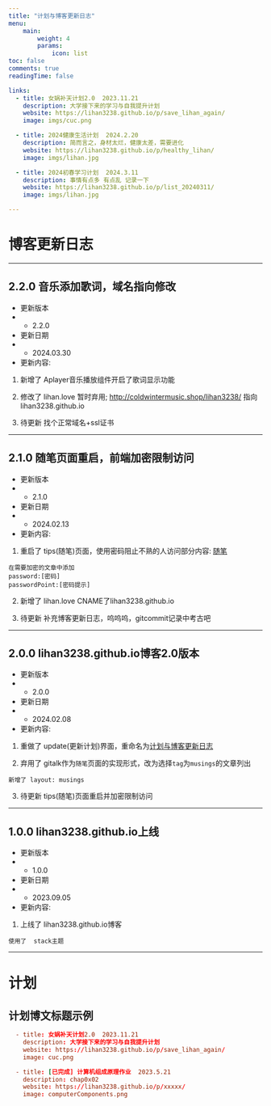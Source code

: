 ```yaml
---
title: "计划与博客更新日志"
menu:
    main: 
        weight: 4
        params:
            icon: list
toc: false
comments: true
readingTime: false

links:
  - title: 女娲补天计划2.0  2023.11.21
    description: 大学接下来的学习与自我提升计划
    website: https://lihan3238.github.io/p/save_lihan_again/
    image: imgs/cuc.png

  - title: 2024健康生活计划  2024.2.20
    description: 简而言之，身材太烂，健康太差，需要进化
    website: https://lihan3238.github.io/p/healthy_lihan/
    image: imgs/lihan.jpg

  - title: 2024初春学习计划  2024.3.11
    description: 事情有点多 有点乱 记录一下
    website: https://lihan3238.github.io/p/list_20240311/
    image: imgs/lihan.jpg

---
```


# 博客更新日志

---

## 2.2.0 音乐添加歌词，域名指向修改

- 更新版本
- - 2.2.0
- 更新日期
- - 2024.03.30
- 更新内容:

1. 新增了    Aplayer音乐播放组件开启了歌词显示功能

2. 修改了    lihan.love 暂时弃用; http://coldwintermusic.shop/lihan3238/ 指向lihan3238.github.io

3. 待更新    找个正常域名+ssl证书

---

## 2.1.0 随笔页面重启，前端加密限制访问

- 更新版本
- - 2.1.0
- 更新日期
- - 2024.02.13
- 更新内容:

1. 重启了    tips(随笔)页面，使用密码阻止不熟的人访问部分内容: [随笔](https://lihan3238.github.io/musings/)

```
在需要加密的文章中添加 
password:[密码]
passwordPoint:[密码提示]
```

2. 新增了    lihan.love CNAME了lihan3238.github.io

3. 待更新    补充博客更新日志，呜呜呜，gitcommit记录中考古吧

---

## 2.0.0 lihan3238.github.io博客2.0版本

-  更新版本
- -  2.0.0
- 更新日期
- - 2024.02.08
- 更新内容:

1. 重做了    update(更新计划)界面，重命名为[计划与博客更新日志](https://lihan3238.github.io/计划与博客更新日志/)

2. 弃用了    gitalk作为`随笔`页面的实现形式，改为选择`tag`为`musings`的文章列出

```
新增了 layout: musings
```

3. 待更新    tips(随笔)页面重启并加密限制访问

---

## 1.0.0 lihan3238.github.io上线

- 更新版本
- - 1.0.0
- 更新日期
- - 2023.09.05
- 更新内容:

1. 上线了    lihan3238.github.io博客

```
使用了  stack主题
```

---


# 计划

## 计划博文标题示例

```toml
  - title: 女娲补天计划2.0  2023.11.21
    description: 大学接下来的学习与自我提升计划
    website: https://lihan3238.github.io/p/save_lihan_again/
    image: cuc.png

  - title: [已完成] 计算机组成原理作业  2023.5.21
    description: chap0x02
    website: https://lihan3238.github.io/p/xxxxx/
    image: computerComponents.png
```

